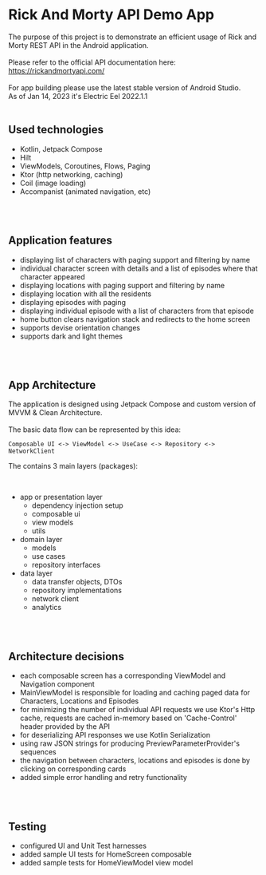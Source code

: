 # Rick And Morty API Demo App

The purpose of this project is to demonstrate an efficient usage of Rick and Morty REST API
in the Android application.
<br><br>
Please refer to the official API documentation here:
https://rickandmortyapi.com/
<br><br>
For app building please use the latest stable version of Android Studio.
<br>
As of Jan 14, 2023 it's Electric Eel 2022.1.1
<br>
<br>

## Used technologies

- Kotlin, Jetpack Compose
- Hilt
- ViewModels, Coroutines, Flows, Paging
- Ktor (http networking, caching)
- Coil (image loading)
- Accompanist (animated navigation, etc)

<br>
<br>

## Application features

- displaying list of characters with paging support and filtering by name 
- individual character screen with details and a list of episodes where that character appeared 
- displaying locations with paging support and filtering by name
- displaying location with all the residents
- displaying episodes with paging
- displaying individual episode with a list of characters from that episode  
- home button clears navigation stack and redirects to the home screen
- supports devise orientation changes
- supports dark and light themes

<br>
<br>


## App Architecture

The application is designed using Jetpack Compose and custom version of MVVM & Clean Architecture.
<br>
<br>
The basic data flow can be represented by this idea:
<br>

```
Composable UI <-> ViewModel <-> UseCase <-> Repository <-> NetworkClient  
```

The contains 3 main layers (packages):

<br>

- app or presentation layer
  - dependency injection setup
  - composable ui
  - view models
  - utils
- domain layer
  - models
  - use cases
  - repository interfaces
- data layer
  - data transfer objects, DTOs
  - repository implementations
  - network client
  - analytics

<br>
<br>

## Architecture decisions

- each composable screen has a corresponding ViewModel and Navigation component
- MainViewModel is responsible for loading and caching paged data for Characters, Locations and
  Episodes
- for minimizing the number of individual API requests we use Ktor's Http cache, requests are cached
  in-memory based on 'Cache-Control' header provided by the API
- for deserializing API responses we use Kotlin Serialization
- using raw JSON strings for producing PreviewParameterProvider's sequences
- the navigation between characters, locations and episodes is done by clicking on corresponding
  cards
- added simple error handling and retry functionality

<br>
<br>

## Testing

- configured UI and Unit Test harnesses
- added sample UI tests for HomeScreen composable
- added sample tests for HomeViewModel view model
